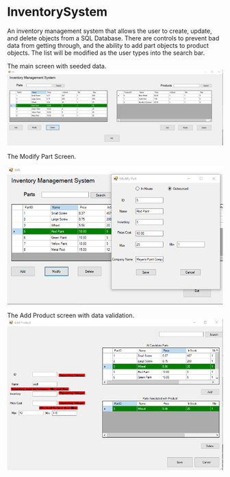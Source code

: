 # InventorySystem

An inventory management system that allows the user to create, update, and delete objects from a SQL Database. There are controls to prevent bad data from getting through, and the ability to add part objects to product objects. The list will be modified as the user types into the search bar.



The main screen with seeded data.
![](/InventorySystem/MainScreen.png)


The Modify Part Screen.

![](/InventorySystem/ModifyScreen.png)

The Add Product screen with data validation.
![](/InventorySystem/AddProductScreen_WithValidation.png)
